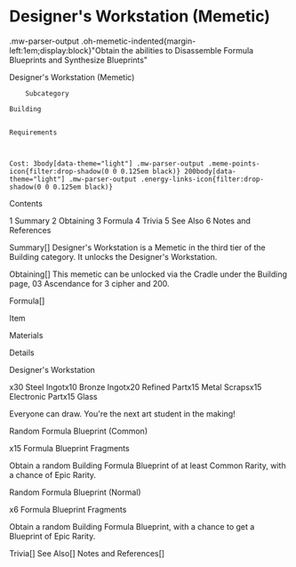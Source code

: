 # Designer's Workstation (Memetic)

.mw-parser-output .oh-memetic-indented{margin-left:1em;display:block}"Obtain the abilities to Disassemble Formula Blueprints and Synthesize Blueprints"

Designer&#39;s Workstation (Memetic)


	
		
		
	
	



	
		Subcategory
	
	Building


	Requirements


	
	Cost: 3body[data-theme="light"] .mw-parser-output .meme-points-icon{filter:drop-shadow(0 0 0.125em black)} 200body[data-theme="light"] .mw-parser-output .energy-links-icon{filter:drop-shadow(0 0 0.125em black)}





Contents

1 Summary
2 Obtaining
3 Formula
4 Trivia
5 See Also
6 Notes and References



Summary[]
Designer's Workstation is a Memetic in the third tier of the Building category. It unlocks the Designer's Workstation.

Obtaining[]
This memetic can be unlocked via the Cradle under the Building page, 03 Ascendance for 3 cipher and  200.

Formula[]


Item

Materials

Details


Designer's Workstation

x30 Steel Ingotx10 Bronze Ingotx20 Refined Partx15 Metal Scrapsx15 Electronic Partx15 Glass

Everyone can draw. You're the next art student in the making!


Random Formula Blueprint (Common)

x15 Formula Blueprint Fragments

Obtain a random Building Formula Blueprint of at least Common Rarity, with a chance of Epic Rarity.


Random Formula Blueprint (Normal)

x6 Formula Blueprint Fragments

Obtain a random Building Formula Blueprint, with a chance to get a Blueprint of Epic Rarity.


Trivia[]
See Also[]
Notes and References[]
